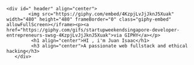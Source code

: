     <div id=" header" align="center">
            <img src="https://giphy.com/embed/4KzpjLvJjJknJ5Xuak" width="480" height="480" frameBorder="0" class="giphy-embed" allowFullScreen></iframe><p><a href="https://giphy.com/gifs/startupweekendsingapore-developer-entrepreneurs-swsg-4KzpjLvJjJknJ5Xuak">via GIPHY</a></p>
             <h1 align="center">HI , i'm Juan Isaac</h1>
             <h3 align="center">A passionate web fullstack and ethical hacking</h3>
       </div>
   
